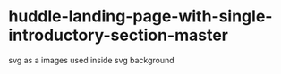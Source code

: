 # huddle-landing-page-with-single-introductory-section-master
svg  as a images used inside svg background
